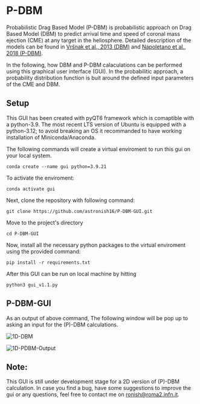 # P-DBM
Probabilistic Drag Based Model (P-DBM) is probabilistic approach on Drag Based Model (DBM) to predict arrival time and speed of coronal mass ejection (CME) at any target in the heliosphere.
Detailed description of the models can be found in [Vršnak et al., 2013 (DBM)](https://doi.org/10.1007/s11207-012-0035-4) and [Napoletano et al., 2018 (P-DBM)](https://doi.org/10.1051/swsc/2018003).

In the following, how DBM and P-DBM calaculations can be performed using this graphical user interface (GUI). In the probabilitic approach, a probability distribution function is buit around the defined input parameters of the CME and DBM.  

## Setup
This GUI has been created with pyQT6 framework which is comaptible with a python-3.9.
The most recent LTS version of Ubuntu is equipped with a python-3.12; to avoid breaking an OS it recommanded to have working installation of Miniconda/Anaconda.

The following commands will create a virtual enviroment to run this gui on your local system.
```
conda create --name gui python=3.9.21
```
To activate the enviroment:
```
conda activate gui
```
Next, clone the repository with following command:
```
git clone https://github.com/astronish16/P-DBM-GUI.git
```
Move to the project's directory
```
cd P-DBM-GUI
```
Now, install all the necessary python packages to the virtual enviroment using the provided command:
```
pip install -r requirements.txt
```

After this GUI can be run on local machine by hitting
```
python3 gui_v1.1.py
```

## P-DBM-GUI
As an output of above command, The following window will be pop up to asking an input for the (P)-DBM calculations.

![1D-DBM](https://github.com/user-attachments/assets/ac88ec5d-fae3-43f4-92ff-872630c1b6f4)

![1D-PDBM-Output](https://github.com/user-attachments/assets/44e7f3fe-341d-4dbf-bc59-cc3cc52b1733)


## Note:
This GUI is still under development stage for a 2D version of (P)-DBM calculation.
In case you find a bug, have some suggestions to improve the gui or any questions, feel free to contact me on ronish@roma2.infn.it.


